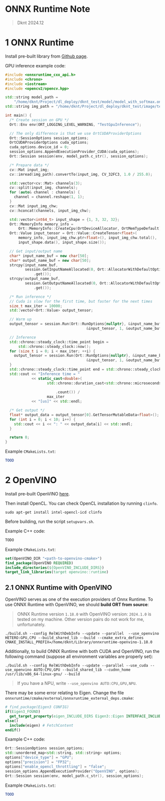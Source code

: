 ONNX Runtime Note
===

> Dknt 2024.12

# 1 ONNX Runtime

Install pre-built library from [Github page](https://github.com/microsoft/onnxruntime).

GPU inference example code:

```cpp
#include <onnxruntime_cxx_api.h>
#include <chrono>
#include <iostream>
#include <opencv2/opencv.hpp>

std::string model_path =
    "/home/dknt/Project/dl_deploy/dknt_test/model/model_with_softmax.onnx";
std::string img_path = "/home/dknt/Project/dl_deploy/dknt_test/image/test.jpg";

int main() {
  /* Create session on GPU */
  Ort::Env env(ORT_LOGGING_LEVEL_WARNING, "TestGpuInference");

  // The only difference is that we use OrtCUDAProviderOptions
  Ort::SessionOptions session_options;
  OrtCUDAProviderOptions cuda_options;
  cuda_options.device_id = 0;
  session_options.AppendExecutionProvider_CUDA(cuda_options);
  Ort::Session session(env, model_path.c_str(), session_options);

  /* Prepare data */
  cv::Mat input_img;
  cv::imread(img_path).convertTo(input_img, CV_32FC3, 1.0 / 255.0);

  std::vector<cv::Mat> channels(3);
  cv::split(input_img, channels);
  for (auto& channel : channels) {
    channel = channel.reshape(1, 1);
  }
  cv::Mat input_img_chw;
  cv::hconcat(channels, input_img_chw);

  std::vector<int64_t> input_shape = {1, 3, 32, 32};
  Ort::MemoryInfo memory_info =
      Ort::MemoryInfo::CreateCpu(OrtDeviceAllocator, OrtMemTypeDefault);
  Ort::Value input_tensor = Ort::Value::CreateTensor<float>(
      memory_info, input_img_chw.ptr<float>(), input_img_chw.total(),
      input_shape.data(), input_shape.size());

  // Get input/output name
  char* input_name_buf = new char[50];
  char* output_name_buf = new char[50];
  strcpy(input_name_buf,
         session.GetInputNameAllocated(0, Ort::AllocatorWithDefaultOptions())
             .get());
  strcpy(output_name_buf,
         session.GetOutputNameAllocated(0, Ort::AllocatorWithDefaultOptions())
             .get());

  /* Run inference */
  // Cuda is slow for the first time, but faster for the next times
  size_t max_iter = 10000;
  std::vector<Ort::Value> output_tensor;

  // Warm up
  output_tensor = session.Run(Ort::RunOptions{nullptr}, &input_name_buf,
                                     &input_tensor, 1, &output_name_buf, 1);

  // Inference
  std::chrono::steady_clock::time_point begin =
      std::chrono::steady_clock::now();
  for (size_t i = 0; i < max_iter; ++i) {
    output_tensor = session.Run(Ort::RunOptions{nullptr}, &input_name_buf,
                                     &input_tensor, 1, &output_name_buf, 1);
  }
  std::chrono::steady_clock::time_point end = std::chrono::steady_clock::now();
  std::cout << "Inference time = "
            << static_cast<double>(
                   std::chrono::duration_cast<std::chrono::microseconds>(end -
                                                                         begin)
                       .count()) /
                   max_iter
            << "[us]" << std::endl;

  /* Get output */
  float* output_data = output_tensor[0].GetTensorMutableData<float>();
  for (int i = 0; i < 10; i++) {
    std::cout << i << ": " << output_data[i] << std::endl;
  }

  return 0;
}
```

Example `CMakeLists.txt`:

```cmake
TOOD
```

# 2 OpenVINO

Install pre-built OpenVINO [here](https://storage.openvinotoolkit.org/repositories/openvino/packages/).

Then install OpenCL. You can check OpenCL installation by running `clinfo`.

```shell
sudo apt-get install intel-opencl-icd clinfo
```

Before building, run the script `setupvars.sh`.

Example C++ code:

```cpp
TODO
```

Example `CMakeLists.txt`:

```cmake
set(OpenVINO_DIR "<path-to-openvino-cmake>")
find_package(OpenVINO REQUIRED)
include_directories(${OpenVINO_INCLUDE_DIRS})
target_link_libraries(target openvino::runtime)
```

## 2.1 ONNX Runtime with OpenVINO

OpenVINO serves as one of the execution providers of Onnx Runtime. To use ONNX Runtime with OpenVINO, we should **build ORT from source**:

> ONNX Runtime version `1.18.0` with OpenVINO version: `2024.1.0` is tested on my machine. Other version pairs do not work for me, unfortunately.

```shell
./build.sh --config RelWithDebInfo --update --parallel  --use_openvino HETERO:GPU,CPU --build_shared_lib --build --cmake_extra_defines CMAKE_INSTALL_PREFIX=/home/dknt/Library/onnxruntime-openvino-1.18.0
```

Additionally, to build ONNX Runtime with both CUDA and OpenVINO, run the following command (suppose all environment variables are properly set):

```shell
./build.sh --config RelWithDebInfo --update --parallel --use_cuda --use_openvino AUTO:CPU,GPU --build_shared_lib --cudnn_home /usr/lib/x86_64-linux-gnu/ --build
```

> If you have a NPU, write `--use_openvino AUTO:CPU,GPU,NPU`.

There may be some error relating to Eigen. Change the file `onnxruntime/cmake/external/onnxruntime_external_deps.cmake`:

```cmake
# find_package(Eigen3 CONFIG)
if(Eigen3_FOUND)
  get_target_property(eigen_INCLUDE_DIRS Eigen3::Eigen INTERFACE_INCLUDE_DIRECTORIES)
else()
  include(eigen) # FetchContent
endif()
```

Example C++ code:

```cpp
Ort::SessionOptions session_options;
std::unordered_map<std::string, std::string> options;
options["device_type"] = "GPU";
options["precision"] = "FP32";
options["enable_opencl_throttling"] = "false";
session_options.AppendExecutionProvider("OpenVINO", options);
Ort::Session session(env, model_path.c_str(), session_options);
```

Example `CMakeLists.txt`:

```cmake
TOOD
```




